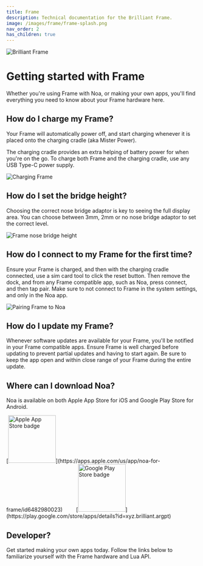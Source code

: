 ```yaml
---
title: Frame
description: Technical documentation for the Brilliant Frame.
image: /images/frame/frame-splash.png
nav_order: 2
has_children: true
---
```


![Brilliant Frame](/frame/images/frame-splash.png)

# Getting started with Frame

Whether you're using Frame with Noa, or making your own apps, you'll find everything you need to know about your Frame hardware here.

## How do I charge my Frame?

Your Frame will automatically power off, and start charging whenever it is placed onto the charging cradle (aka Mister Power).

The charging cradle provides an extra helping of battery power for when you're on the go. To charge both Frame and the charging cradle, use any USB Type-C power supply.

![Charging Frame](/frame/images/frame-charging-diagram.png)

## How do I set the bridge height?

Choosing the correct nose bridge adaptor is key to seeing the full display area. You can choose between 3mm, 2mm or no nose bridge adaptor to set the correct level.

![Frame nose bridge height](/frame/images/frame-nose-bridge-diagram.png)

## How do I connect to my Frame for the first time?

Ensure your Frame is charged, and then with the charging cradle connected, use a sim card tool to click the reset button. Then remove the dock, and from any Frame compatible app, such as Noa, press connect, and then tap pair. Make sure to not connect to Frame in the system settings, and only in the Noa app.

![Pairing Frame to Noa](/frame/images/frame-pairing-diagram.png)

## How do I update my Frame?

Whenever software updates are available for your Frame, you'll be notified in your Frame compatible apps. Ensure Frame is well charged before updating to prevent partial updates and having to start again. Be sure to keep the app open and within close range of your Frame during the entire update.

## Where can I download Noa?

Noa is available on both Apple App Store for iOS and Google Play Store for Android.

<div style="text-align:left" markdown="1">
[<img src="https://upload.wikimedia.org/wikipedia/commons/3/3c/Download_on_the_App_Store_Badge.svg" alt="Apple App Store badge" width="125"/>](https://apps.apple.com/us/app/noa-for-frame/id6482980023)
&nbsp;&nbsp;&nbsp;&nbsp;&nbsp;&nbsp;&nbsp;
[<img src="https://upload.wikimedia.org/wikipedia/commons/7/78/Google_Play_Store_badge_EN.svg" alt="Google Play Store badge" width="125"/>](https://play.google.com/store/apps/details?id=xyz.brilliant.argpt)
</div>

## Developer?

Get started making your own apps today. Follow the links below to familiarize yourself with the Frame hardware and Lua API.